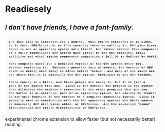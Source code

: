 # Readiesely
*I don't have friends, I have a font-family.*
---
![readiesely screenshot](./resources/screenshot.png)
experimental chrome extension to allow faster (but not necessarily better) reading.